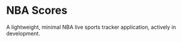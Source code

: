 # NBA Scores 

A lightweight, minimal NBA live sports tracker application, actively in development. 
